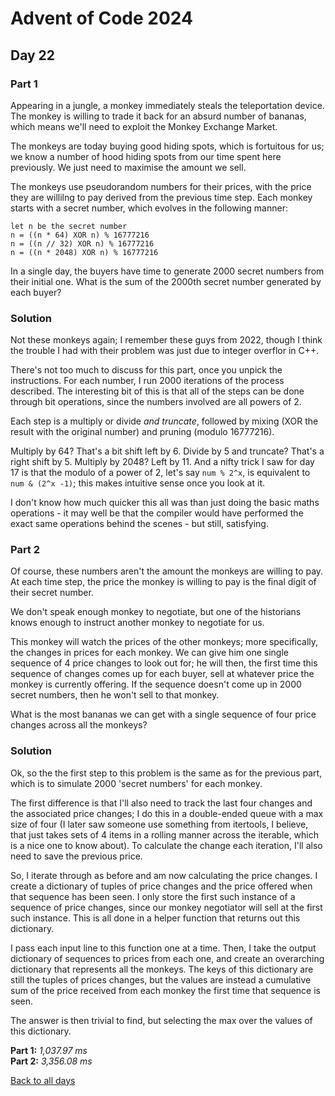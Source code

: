 # Advent of Code 2024
## Day 22
### Part 1
Appearing in a jungle, a monkey immediately steals the teleportation device. The monkey is willing to trade it back for an absurd number of bananas, which means we'll need to exploit the Monkey Exchange Market.  

The monkeys are today buying good hiding spots, which is fortuitous for us; we know a number of hood hiding spots from our time spent here previously. We just need to maximise the amount we sell.  

The monkeys use pseudorandom numbers for their prices, with the price they are willilng to pay derived from the previous time step. Each monkey starts with a secret number, which evolves in the following manner:
```
let n be the secret number
n = ((n * 64) XOR n) % 16777216
n = ((n // 32) XOR n) % 16777216
n = ((n * 2048) XOR n) % 16777216
```
In a single day, the buyers have time to generate 2000 secret numbers from their initial one. What is the sum of the 2000th secret number generated by each buyer?
### Solution
Not these monkeys again; I remember these guys from 2022, though I think the trouble I had with their problem was just due to integer overflor in C++.  

There's not too much to discuss for this part, once you unpick the instructions. For each number, I run 2000 iterations of the process described. The interesting bit of this is that all of the steps can be done through bit operations, since the numbers involved are all powers of 2.  

Each step is a multiply or divide *and truncate*, followed by mixing (XOR the result with the original number) and pruning (modulo 16777216).  

Multiply by 64? That's a bit shift left by 6. Divide by 5 and truncate? That's a right shift by 5. Multiply by 2048? Left by 11. And a nifty trick I saw for day 17 is that the modulo of a power of 2, let's say ```num % 2^x```, is equivalent to ```num & (2^x -1)```; this makes intuitive sense once you look at it.  

I don't know how much quicker this all was than just doing the basic maths operations - it may well be that the compiler would have performed the exact same operations behind the scenes - but still, satisfying.  
### Part 2
Of course, these numbers aren't the amount the monkeys are willing to pay. At each time step, the price the monkey is willing to pay is the final digit of their secret number.  

We don't speak enough monkey to negotiate, but one of the historians knows enough to instruct another monkey to negotiate for us.  

This monkey will watch the prices of the other monkeys; more specifically, the changes in prices for each monkey. We can give him one single sequence of 4 price changes to look out for; he will then, the first time this sequence of changes comes up for each buyer, sell at whatever price the monkey is currently offering. If the sequence doesn't come up in 2000 secret numbers, then he won't sell to that monkey.  

What is the most bananas we can get with a single sequence of four price changes across all the monkeys?
### Solution
Ok, so the the first step to this problem is the same as for the previous part, which is to simulate 2000 'secret numbers' for each monkey.  

The first difference is that I'll also need to track the last four changes and the associated price changes; I do this in a double-ended queue with a max size of four (I later saw someone use something from itertools, I believe, that just takes sets of 4 items in a rolling manner across the iterable, which is a nice one to know about). To calculate the change each iteration, I'll also need to save the previous price.  

So, I iterate through as before and am now calculating the price changes. I create a dictionary of tuples of price changes and the price offered when that sequence has been seen. I only store the first such instance of a sequence of price changes, since our monkey negotiator will sell at the first such instance. This is all done in a helper function that returns out this dictionary.  

I pass each input line to this function one at a time. Then, I take the output dictionary of sequences to prices from each one, and create an overarching dictionary that represents all the monkeys. The keys of this dictionary are still the tuples of prices changes, but the values are instead a cumulative sum of the price received from each monkey the first time that sequence is seen.  

The answer is then trivial to find, but selecting the max over the values of this dictionary.

**Part 1:** *1,037.97 ms*  
**Part 2:** *3,356.08 ms*  

[Back to all days](/2024)